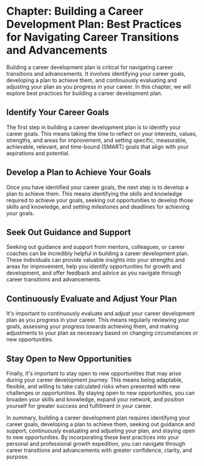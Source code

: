 Chapter: Building a Career Development Plan: Best Practices for Navigating Career Transitions and Advancements
==============================================================================================================

Building a career development plan is critical for navigating career transitions and advancements. It involves identifying your career goals, developing a plan to achieve them, and continuously evaluating and adjusting your plan as you progress in your career. In this chapter, we will explore best practices for building a career development plan.

Identify Your Career Goals
--------------------------

The first step in building a career development plan is to identify your career goals. This means taking the time to reflect on your interests, values, strengths, and areas for improvement, and setting specific, measurable, achievable, relevant, and time-bound (SMART) goals that align with your aspirations and potential.

Develop a Plan to Achieve Your Goals
------------------------------------

Once you have identified your career goals, the next step is to develop a plan to achieve them. This means identifying the skills and knowledge required to achieve your goals, seeking out opportunities to develop those skills and knowledge, and setting milestones and deadlines for achieving your goals.

Seek Out Guidance and Support
-----------------------------

Seeking out guidance and support from mentors, colleagues, or career coaches can be incredibly helpful in building a career development plan. These individuals can provide valuable insights into your strengths and areas for improvement, help you identify opportunities for growth and development, and offer feedback and advice as you navigate through career transitions and advancements.

Continuously Evaluate and Adjust Your Plan
------------------------------------------

It's important to continuously evaluate and adjust your career development plan as you progress in your career. This means regularly reviewing your goals, assessing your progress towards achieving them, and making adjustments to your plan as necessary based on changing circumstances or new opportunities.

Stay Open to New Opportunities
------------------------------

Finally, it's important to stay open to new opportunities that may arise during your career development journey. This means being adaptable, flexible, and willing to take calculated risks when presented with new challenges or opportunities. By staying open to new opportunities, you can broaden your skills and knowledge, expand your network, and position yourself for greater success and fulfillment in your career.

In summary, building a career development plan requires identifying your career goals, developing a plan to achieve them, seeking out guidance and support, continuously evaluating and adjusting your plan, and staying open to new opportunities. By incorporating these best practices into your personal and professional growth expedition, you can navigate through career transitions and advancements with greater confidence, clarity, and purpose.
